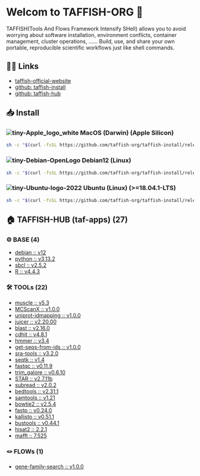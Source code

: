 # Welcom to TAFFISH-ORG 👋

TAFFISH(Tools And Flows Framework Intensify SHell) allows you to avoid worrying about software installation, environment conflicts, container management, cluster operations, ...... Build, use, and share your own portable, reproducible scientific workflows just like shell commands.



## ⛓️‍💥 Links
- [taffish-official-website](https://taffish.com)
- [github: taffish-install](https://github.com/taffish-org/taffish-install)
- [github: taffish-hub](https://github.com/taffish-org/taffish-hub)



## 📥 Install

### ![tiny-Apple_logo_white](https://github.com/user-attachments/assets/36d1ec28-1577-4cd0-a10a-cdaf08952771) MacOS (Darwin) (Apple Silicon)

```bash
sh -c "$(curl -fsSL https://github.com/taffish-org/taffish-install/releases/download/v1.0.0/install-taffish-darwin-arm64-beta.sh)" -n
```

### ![tiny-Debian-OpenLogo](https://github.com/user-attachments/assets/fc2e8de9-fbfc-4675-8d37-5181474be5b3) Debian12 (Linux)

```bash
sh -c "$(curl -fsSL https://github.com/taffish-org/taffish-install/releases/download/v1.0.0/install-taffish-debian12-amd64-beta.sh)" -n
```

### ![tiny-Ubuntu-logo-2022](https://github.com/user-attachments/assets/fcdbcd66-0fe8-42a9-bf44-714c24d0fbdf) Ubuntu (Linux) (>=18.04.1-LTS)

```bash
sh -c "$(curl -fsSL https://github.com/taffish-org/taffish-install/releases/download/v1.0.0/install-taffish-ubuntu-amd64-beta.sh)" -n
```



## 🏠 TAFFISH-HUB (taf-apps) (27)

### ⚙️ BASE (4)
- [debian :: v12](https://github.com/taffish-org/debian)
- [python :: v3.13.2](https://github.com/taffish-org/python)
- [sbcl :: v2.5.2](https://github.com/taffish-org/sbcl)
- [R :: v4.4.3](https://github.com/taffish-org/R)

### 🛠️ TOOLs (22)
- [muscle :: v5.3](https://github.com/taffish-org/muscle)
- [MCScanX :: v1.0.0](https://github.com/taffish-org/MCScanX)
- [uniprot-idmapping :: v1.0.0](https://github.com/taffish-org/uniprot-idmapping)
- [juicer :: v2.20.00](https://github.com/taffish-org/juicer)
- [blast :: v2.16.0](https://github.com/taffish-org/blast)
- [cdhit :: v4.8.1](https://github.com/taffish-org/cdhit)
- [hmmer :: v3.4](https://github.com/taffish-org/hmmer)
- [get-seqs-from-ids :: v1.0.0](https://github.com/taffish-org/get-seqs-from-ids)
- [sra-tools :: v3.2.0](https://github.com/taffish-org/sra-tools)
- [seqtk :: v1.4](https://github.com/taffish-org/seqtk)
- [fastqc :: v0.11.9](https://github.com/taffish-org/fastqc)
- [trim_galore :: v0.6.10](https://github.com/taffish-org/trim_galore)
- [STAR :: v2.7.11b](https://github.com/taffish-org/STAR)
- [subread :: v2.0.2](https://github.com/taffish-org/subread)
- [bedtools :: v2.31.1](https://github.com/taffish-org/bedtools)
- [samtools :: v1.21](https://github.com/taffish-org/samtools)
- [bowtie2 :: v2.5.4](https://github.com/taffish-org/bowtie2)
- [fastp :: v0.24.0](https://github.com/taffish-org/fastp)
- [kallisto :: v0.51.1](https://github.com/taffish-org/kallisto)
- [bustools :: v0.44.1](https://github.com/taffish-org/bustools)
- [hisat2 :: 2.2.1](https://github.com/taffish-org/hisat2)
- [mafft :: 7.525](https://github.com/taffish-org/mafft)

### 🪢 FLOWs (1)
- [gene-family-search :: v1.0.0](https://github.com/taffish-org/gene-family-search)
